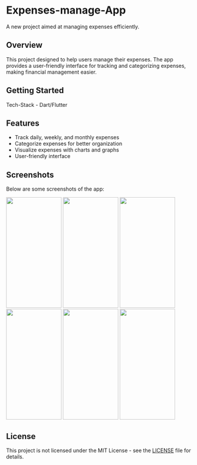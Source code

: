 # Expenses-manage-App

A new project aimed at managing expenses efficiently.

## Overview

This project designed to help users manage their expenses. The app provides a user-friendly interface for tracking and categorizing expenses, making financial management easier.

## Getting Started

Tech-Stack - Dart/Flutter

## Features

- Track daily, weekly, and monthly expenses
- Categorize expenses for better organization
- Visualize expenses with charts and graphs
- User-friendly interface

## Screenshots

Below are some screenshots of the app:

<img src="https://github.com/vikash-prem123/Expenses-manage-App/assets/106796672/417b506d-e5cf-4ee7-8302-8134735deaf8" width="150" height="300">
<img src="https://github.com/vikash-prem123/Expenses-manage-App/assets/106796672/456d29ee-d695-434f-9c97-f9471890f94f" width="150" height="300">
<img src="https://github.com/vikash-prem123/Expenses-manage-App/assets/106796672/a4b09f91-7023-490b-94b0-913ec6873e84" width="150" height="300">
<img src="https://github.com/vikash-prem123/Expenses-manage-App/assets/106796672/e5a7c868-0b9a-437b-b94c-b0e8f2026d5c" width="150" height="300">
<img src="https://github.com/vikash-prem123/Expenses-manage-App/assets/106796672/1bc3b0e9-0a51-4225-955d-8ffbab8dd3b7" width="150" height="300">
<img src="https://github.com/vikash-prem123/Expenses-manage-App/assets/106796672/77c12f47-52ca-4b31-9983-9cbf5cab4bee" width="150" height="300">

## License

This project is not licensed under the MIT License - see the [LICENSE](LICENSE) file for details.
